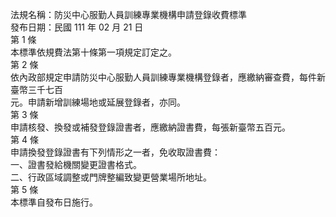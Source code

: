 法規名稱：防災中心服勤人員訓練專業機構申請登錄收費標準  
發布日期：民國 111 年 02 月 21 日  
第 1 條  
本標準依規費法第十條第一項規定訂定之。  
第 2 條  
依內政部規定申請防災中心服勤人員訓練專業機構登錄者，應繳納審查費，每件新臺幣三千七百  
元。申請新增訓練場地或延展登錄者，亦同。  
第 3 條  
申請核發、換發或補發登錄證書者，應繳納證書費，每張新臺幣五百元。  
第 4 條  
申請換發登錄證書有下列情形之一者，免收取證書費：  
一、證書發給機關變更證書格式。  
二、行政區域調整或門牌整編致變更營業場所地址。  
第 5 條  
本標準自發布日施行。  


